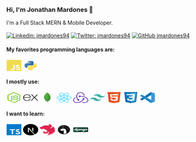 ### Hi, I'm Jonathan Mardones 👋
I'm a Full Stack MERN & Mobile Developer. 
<br><br>
[![Linkedin: jmardones94](https://img.shields.io/badge/-jmardones94-blue?style=flat-square&logo=Linkedin&logoColor=white&link=https://www.linkedin.com/in/jmardones94/)](https://www.linkedin.com/in/jmardones94/)
[![Twitter: jmardones94](https://img.shields.io/twitter/follow/jmardones94?style=social)](https://twitter.com/jmardones94)
[![GitHub jmardones94](https://img.shields.io/github/followers/jmardones94?label=follow&style=social)](https://github.com/jmardones94)

#### My favorites programming languages are: 
<div>
<img align="center" alt="JS icon" height="30" width="40" src="https://raw.githubusercontent.com/devicons/devicon/master/icons/javascript/javascript-plain.svg">
  <img align="center" alt="JS icon" height="30" width="40" src="https://raw.githubusercontent.com/devicons/devicon/master/icons/python/python-original.svg">
</div>

#### I mostly use:

<div>
  <img align="center" alt="JS icon" height="30" width="40" src="https://raw.githubusercontent.com/devicons/devicon/master/icons/nodejs/nodejs-plain.svg">
  <img align="center" alt="Express icon" height="30" width="40" src="https://raw.githubusercontent.com/devicons/devicon/master/icons/express/express-original.svg">
  <img align="center" alt="Mongo icon" height="30" width="40" src="https://raw.githubusercontent.com/devicons/devicon/master/icons/mongodb/mongodb-original.svg">
  <img align="center" alt="React icon" height="30" width="40" src="https://raw.githubusercontent.com/devicons/devicon/master/icons/react/react-original.svg">
  <img align="center" alt="Redux icon" height="30" width="40" src="https://raw.githubusercontent.com/devicons/devicon/master/icons/redux/redux-original.svg">
  <img align="center" alt="Tailwind icon" height="30" width="40" src="https://raw.githubusercontent.com/devicons/devicon/master/icons/tailwindcss/tailwindcss-plain.svg">
  <img align="center" alt="HTML icon" height="30" width="40" src="https://raw.githubusercontent.com/devicons/devicon/master/icons/html5/html5-original.svg">
  <img align="center" alt="CSS icon" height="30" width="40" src="https://raw.githubusercontent.com/devicons/devicon/master/icons/css3/css3-original.svg">
  
  <img align="center" alt="VSCode icon" height="30" width="40" src="https://raw.githubusercontent.com/devicons/devicon/master/icons/vscode/vscode-original.svg">
</div>

#### I want to learn:

<div>
  <img align="center" alt="TS icon" height="30" width="40" src="https://raw.githubusercontent.com/devicons/devicon/master/icons/typescript/typescript-original.svg">
  <img align="center" alt="NextJS icon" height="30" width="40" src="https://raw.githubusercontent.com/devicons/devicon/master/icons/nextjs/nextjs-original.svg">
  <img align="center" alt="NestJS icon" height="30" width="40" src="https://raw.githubusercontent.com/devicons/devicon/master/icons/nestjs/nestjs-plain.svg">
  <img align="center" alt="Deno icon" height="30" width="40" src="https://raw.githubusercontent.com/devicons/devicon/master/icons/denojs/denojs-original.svg">
  <img align="center" alt="Django icon" height="30" width="40" src="https://raw.githubusercontent.com/devicons/devicon/master/icons/django/django-original.svg">
</div>
<br><br><br>

